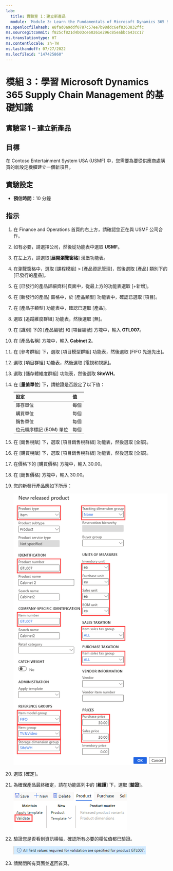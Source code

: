 ```yaml
---
lab:
  title: 實驗室 1：建立新產品
  module: 'Module 3: Learn the Fundamentals of Microsoft Dynamics 365 Supply Chain Management'
ms.openlocfilehash: e8fad0a9ddf0787c57ee7b98ddc6ef8363832ffc
ms.sourcegitcommit: f825cf821d4b03ce60261e296c85eabbc643cc17
ms.translationtype: HT
ms.contentlocale: zh-TW
ms.lasthandoff: 07/27/2022
ms.locfileid: "147425860"
---
```

# <a name="module-3-learn-the-fundamentals-of-microsoft-dynamics-365-supply-chain-management"></a>模組 3：學習 Microsoft Dynamics 365 Supply Chain Management 的基礎知識

## <a name="lab-1---create-a-new-product"></a>實驗室 1 – 建立新產品

## <a name="objectives"></a>目標

在 Contoso Entertainment System USA (USMF) 中，您需要為要從供應商處購買的新設定機櫃建立一個新項目。

## <a name="lab-setup"></a>實驗設定

   - **預估時間**：10 分鐘

## <a name="instructions"></a>指示

1. 在 Finance and Operations 首頁的右上方，請確認您正在與 USMF 公司合作。

1. 如有必要，請選擇公司，然後從功能表中選取 **USMF**。

1. 在左上方，請選取[**展開瀏覽窗格**] 漢堡功能表。

1. 在瀏覽窗格中，選取 [課程模組]  >  [產品資訊管理]，然後選取 [產品] 類別下的 [已發行的產品]。

1. 在 [已發行的產品詳細資料]頁面中，從最上方的功能表選取 [+新增]。

1. 在 [新發行的產品] 窗格中，於 [產品類型] 功能表中，確認已選取 [項目]。

1. 在 [產品子類型] 功能表中，確認已選取 [產品]。

1. 選取 [追蹤維度群組] 功能表，然後選取 [無]。

1. 在 [識別] 下的 [產品編號] 和 [項目編號] 方塊中，輸入 **GTL007**。

1. 在 [產品名稱] 方塊中，輸入 **Cabinet 2**。

1. 在 [參考群組] 下，選取 [項目模型群組] 功能表，然後選取 [FIFO 先進先出]。

1. 選取 [項目群組] 功能表，然後選取 [電視和視訊]。

1. 選取 [儲存體維度群組] 功能表，然後選取 **SiteWH**。

1. 在 [**量值單位**] 下，請驗證是否設定了以下值：

    | **設定**| **值**|
    | :--- | :--- |
    | 庫存單位| 每個|
    | 購買單位| 每個|
    | 銷售單位| 每個|
    | 位元順序標記 (BOM) 單位| 每個|

1. 在 [銷售稅賦] 下，選取 [項目銷售稅群組] 功能表，然後選取 [全部]。

1. 在 [購買稅賦] 下，選取 [項目銷售稅群組] 功能表，然後選取 [全部]。

1. 在價格下的 [購買價格] 方塊中，輸入 30.00。

1. 在 [銷售價格] 方塊中，輸入 30.00。

1. 您的新發行產品應如下所示：

    ![畫面影像正在顯示已完成的新發行產品表格](./media/lp1-m2-new-release-product.png)

1. 選取 [確定]。

1. 為確保產品最終確定，請在功能區列中的 [**維護**] 下，選取 [**驗證**]。

    ![畫面影像正在顯示功能區列的醒目提示驗證](./media/lp1-m2-validate-ribbon-bar.png)

1. 驗證您是否看到資訊橫幅，確認所有必要的欄位值都已驗證。

    ![已驗證所有必要欄位的資訊通知畫面影像](./media/lp1-m2-confirmation-of-validation.png)

1. 請關閉所有頁面並返回首頁。
